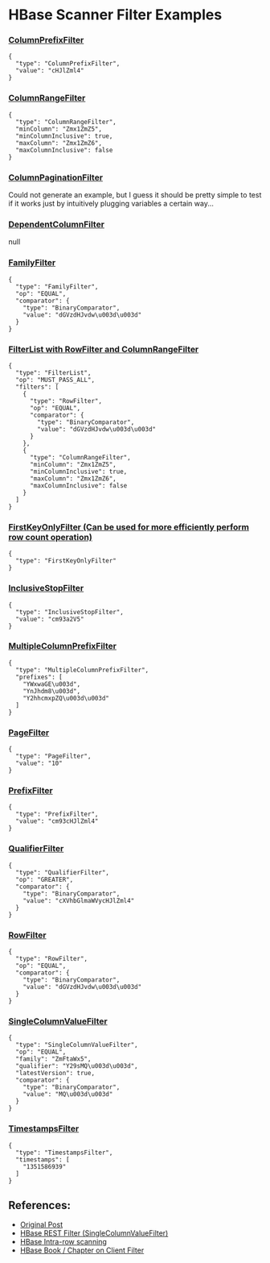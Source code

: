 HBase Scanner Filter Examples
=================================

### [ColumnPrefixFilter](http://hbase.apache.org/apidocs/org/apache/hadoop/hbase/filter/ColumnPrefixFilter.html)
```
{
  "type": "ColumnPrefixFilter",
  "value": "cHJlZml4"
}
```

### [ColumnRangeFilter](http://hbase.apache.org/apidocs/org/apache/hadoop/hbase/filter/ColumnRangeFilter.html)
```
{
  "type": "ColumnRangeFilter",
  "minColumn": "Zmx1ZmZ5",
  "minColumnInclusive": true,
  "maxColumn": "Zmx1ZmZ6",
  "maxColumnInclusive": false
}
```

### [ColumnPaginationFilter](http://hbase.apache.org/apidocs/org/apache/hadoop/hbase/filter/ColumnPaginationFilter.html)

Could not generate an example, but I guess it should be pretty simple to test if it works just by intuitively plugging variables a certain way...

### [DependentColumnFilter](http://hbase.apache.org/apidocs/org/apache/hadoop/hbase/filter/DependentColumnFilter.html)

null

### [FamilyFilter](http://hbase.apache.org/apidocs/org/apache/hadoop/hbase/filter/FamilyFilter.html)
```
{
  "type": "FamilyFilter",
  "op": "EQUAL",
  "comparator": {
    "type": "BinaryComparator",
    "value": "dGVzdHJvdw\u003d\u003d"
  }
}
```

### [FilterList with RowFilter and ColumnRangeFilter](http://hbase.apache.org/apidocs/org/apache/hadoop/hbase/filter/FilterList.html)
```
{
  "type": "FilterList",
  "op": "MUST_PASS_ALL",
  "filters": [
    {
      "type": "RowFilter",
      "op": "EQUAL",
      "comparator": {
        "type": "BinaryComparator",
        "value": "dGVzdHJvdw\u003d\u003d"
      }
    },
    {
      "type": "ColumnRangeFilter",
      "minColumn": "Zmx1ZmZ5",
      "minColumnInclusive": true,
      "maxColumn": "Zmx1ZmZ6",
      "maxColumnInclusive": false
    }
  ]
}
```

### [FirstKeyOnlyFilter (Can be used for more efficiently perform row count operation)](http://hbase.apache.org/apidocs/org/apache/hadoop/hbase/filter/FirstKeyOnlyFilter.html)
```
{
  "type": "FirstKeyOnlyFilter"
}
```

### [InclusiveStopFilter](http://hbase.apache.org/apidocs/org/apache/hadoop/hbase/filter/InclusiveStopFilter.html)
```
{
  "type": "InclusiveStopFilter",
  "value": "cm93a2V5"
}
```

### [MultipleColumnPrefixFilter](http://hbase.apache.org/apidocs/org/apache/hadoop/hbase/filter/MultipleColumnPrefixFilter.html)
```
{
  "type": "MultipleColumnPrefixFilter",
  "prefixes": [
    "YWxwaGE\u003d",
    "YnJhdm8\u003d",
    "Y2hhcmxpZQ\u003d\u003d"
  ]
}
```

### [PageFilter](http://hbase.apache.org/apidocs/org/apache/hadoop/hbase/filter/PageFilter.html)
```
{
  "type": "PageFilter",
  "value": "10"
}
```

### [PrefixFilter](http://hbase.apache.org/apidocs/org/apache/hadoop/hbase/filter/PrefixFilter.html)
```
{
  "type": "PrefixFilter",
  "value": "cm93cHJlZml4"
}
```

### [QualifierFilter](http://hbase.apache.org/apidocs/org/apache/hadoop/hbase/filter/QualifierFilter.html)
```
{
  "type": "QualifierFilter",
  "op": "GREATER",
  "comparator": {
    "type": "BinaryComparator",
    "value": "cXVhbGlmaWVycHJlZml4"
  }
}
```

### [RowFilter](http://hbase.apache.org/apidocs/org/apache/hadoop/hbase/filter/RowFilter.html)
```
{
  "type": "RowFilter",
  "op": "EQUAL",
  "comparator": {
    "type": "BinaryComparator",
    "value": "dGVzdHJvdw\u003d\u003d"
  }
}
```

### [SingleColumnValueFilter](http://hbase.apache.org/apidocs/org/apache/hadoop/hbase/filter/SingleColumnValueFilter.html)
```
{
  "type": "SingleColumnValueFilter",
  "op": "EQUAL",
  "family": "ZmFtaWx5",
  "qualifier": "Y29sMQ\u003d\u003d",
  "latestVersion": true,
  "comparator": {
    "type": "BinaryComparator",
    "value": "MQ\u003d\u003d"
  }
}
```

### [TimestampsFilter](http://hbase.apache.org/apidocs/org/apache/hadoop/hbase/filter/TimestampsFilter.html)
```
{
  "type": "TimestampsFilter",
  "timestamps": [
    "1351586939"
  ]
}
```

## References:
* [Original Post](https://gist.github.com/stelcheck/3979381)
* [HBase REST Filter (SingleColumnValueFilter)](http://stackoverflow.com/questions/9302097/hbase-rest-filter-singlecolumnvaluefilter)
* [HBase Intra-row scanning](http://stackoverflow.com/questions/13119369/hbase-intra-row-scanning)
* [HBase Book / Chapter on Client Filter](http://hbase.apache.org/book/client.filter.html)
